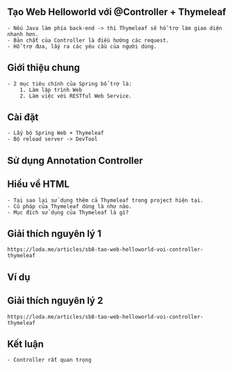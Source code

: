 ## Tạo Web Helloworld với @Controller + Thymeleaf
    - Nếu Java làm phía back-end -> thì Thymeleaf sẽ hỗ trợ làm giao diện nhanh hơn.
    - Bản chất của Controller là điều hướng các request.
    - Hỗ trợ đưa, lấy ra các yêu cầu của người dùng.

## Giới thiệu chung
    - 2 mục tiêu chính của Spring bổ trợ là:
        1. Làm lập trình Web
        2. Làm việc với RESTful Web Service.


## Cài đặt
    - Lấy bộ Spring Web + Thymeleaf
    - Bộ reload server -> DevTool


## Sử dụng Annotation Controller


## Hiểu về HTML
    - Tại sao lại sử dụng thêm cả Thymeleaf trong project hiện tại.
    - Cú pháp của Thymeleaf dùng là như nào.
    - Mục đích sử dụng của Thymeleaf là gì?

## Giải thích nguyên lý 1
    https://loda.me/articles/sb8-tao-web-helloworld-voi-controller-thymeleaf

    
## Ví dụ


## Giải thích nguyên lý 2
    https://loda.me/articles/sb8-tao-web-helloworld-voi-controller-thymeleaf

## Kết luận
    - Controller rất quan trọng
